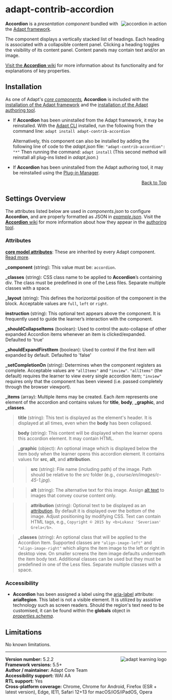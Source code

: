 # adapt-contrib-accordion

<img src="https://github.com/adaptlearning/documentation/blob/master/04_wiki_assets/plug-ins/images/accordion01.gif" alt="accordion in action" align="right">  **Accordion** is a *presentation component* bundled with the [Adapt framework](https://github.com/adaptlearning/adapt_framework).

The component displays a vertically stacked list of headings. Each heading is associated with a collapsible content panel. Clicking a heading toggles the visibility of its content panel. Content panels may contain text and/or an image.

[Visit the **Accordion** wiki](https://github.com/adaptlearning/adapt-contrib-accordion/wiki) for more information about its functionality and for explanations of key properties.

## Installation

As one of Adapt's *[core components](https://github.com/adaptlearning/adapt_framework/wiki/Core-Plug-ins-in-the-Adapt-Learning-Framework#components),* **Accordion** is included with the [installation of the Adapt framework](https://github.com/adaptlearning/adapt_framework/wiki/Manual-installation-of-the-Adapt-framework#installation) and the [installation of the Adapt authoring tool](https://github.com/adaptlearning/adapt_authoring/wiki/Installing-Adapt-Origin).

* If **Accordion** has been uninstalled from the Adapt framework, it may be reinstalled.
With the [Adapt CLI](https://github.com/adaptlearning/adapt-cli) installed, run the following from the command line:
`adapt install adapt-contrib-accordion`

    Alternatively, this component can also be installed by adding the following line of code to the *adapt.json* file:
    `"adapt-contrib-accordion": "*"`
    Then running the command:
    `adapt install`
    (This second method will reinstall all plug-ins listed in *adapt.json*.)

* If **Accordion** has been uninstalled from the Adapt authoring tool, it may be reinstalled using the [Plug-in Manager](https://github.com/adaptlearning/adapt_authoring/wiki/Plugin-Manager).
<div float align=right><a href="#top">Back to Top</a></div>

## Settings Overview

The attributes listed below are used in *components.json* to configure **Accordion**, and are properly formatted as JSON in [*example.json*](https://github.com/adaptlearning/adapt-contrib-accordion/blob/master/example.json). Visit the [**Accordion** wiki](https://github.com/adaptlearning/adapt-contrib-accordion/wiki) for more information about how they appear in the [authoring tool](https://github.com/adaptlearning/adapt_authoring/wiki).

### Attributes

[**core model attributes**](https://github.com/adaptlearning/adapt_framework/wiki/Core-model-attributes): These are inherited by every Adapt component. [Read more](https://github.com/adaptlearning/adapt_framework/wiki/Core-model-attributes).

**\_component** (string): This value must be: `accordion`.

**\_classes** (string): CSS class name to be applied to **Accordion**’s containing div. The class must be predefined in one of the Less files. Separate multiple classes with a space.

**\_layout** (string): This defines the horizontal position of the component in the block. Acceptable values are `full`, `left` or `right`.

**instruction** (string): This optional text appears above the component. It is frequently used to
guide the learner’s interaction with the component.

**\_shouldCollapseItems** (boolean): Used to control the auto-collapse of other expanded Accordion items whenever an item is clicked/expanded. Defaulted to 'true'

**\_shouldExpandFirstItem** (boolean): Used to control if the first item will expanded by default. Defaulted to 'false'

**\_setCompletionOn** (string): Determines when the component registers as complete. Acceptable values are `"allItems"` and `"inview"`. `"allItems"` (the default) requires the learner to view every single accordion item; `"inview"` requires only that the component has been viewed (i.e. passed completely through the browser viewport).

**\_items** (array): Multiple items may be created. Each _item_ represents one element of the accordion and contains values for **title**, **body**, **\_graphic**, and **\_classes**.

>**title** (string): This text is displayed as the element's header. It is displayed at all times, even when the **body** has been collapsed.

>**body** (string): This content will be displayed when the learner opens this accordion element. It may contain HTML.

>**\_graphic** (object): An optional image which is displayed below the item body when the learner opens this accordion element. It contains values for **src**, **alt**, and **attribution**.

>>**src** (string): File name (including path) of the image. Path should be relative to the *src* folder (e.g., *course/en/images/c-45-1.jpg*).

>>**alt** (string): The alternative text for this image. Assign [alt text](https://github.com/adaptlearning/adapt_framework/wiki/Providing-good-alt-text) to images that convey course content only.

>>**attribution** (string): Optional text to be displayed as an [attribution](https://wiki.creativecommons.org/Best_practices_for_attribution). By default it is displayed over the bottom of the image. Adjust positioning by modifying CSS. Text can contain HTML tags, e.g., `Copyright © 2015 by <b>Lukasz 'Severiaan' Grela</b>`.

>**\_classes** (string): An optional class that will be applied to the Accordion Item. Supported classes are `"align-image-left"` and `"align-image-right"` which aligns the item image to the left or right in desktop view. On smaller screens the item image defaults underneath the item body text. Additional classes can be used but they must be predefined in one of the Less files. Separate multiple classes with a space.

### Accessibility
+ **Accordion** has been assigned a label using the [aria-label](https://github.com/adaptlearning/adapt_framework/wiki/Aria-Labels) attribute: **ariaRegion**. This label is not a visible element. It is utilized by assistive technology such as screen readers. Should the region's text need to be customised, it can be found within the **globals** object in [*properties.schema*](https://github.com/adaptlearning/adapt-contrib-accordion/blob/master/properties.schema).

## Limitations

No known limitations.

----------------------------

**Version number:**  5.2.2   <a href="https://community.adaptlearning.org/" target="_blank"><img src="https://github.com/adaptlearning/documentation/blob/master/04_wiki_assets/plug-ins/images/adapt-logo-mrgn-lft.jpg" alt="adapt learning logo" align="right"></a>  
**Framework versions:** 5.5+  
**Author / maintainer:** Adapt Core Team  
**Accessibility support:** WAI AA  
**RTL support:** Yes  
**Cross-platform coverage:** Chrome, Chrome for Android, Firefox (ESR + latest version), Edge, IE11, Safari 12+13 for macOS/iOS/iPadOS, Opera  
